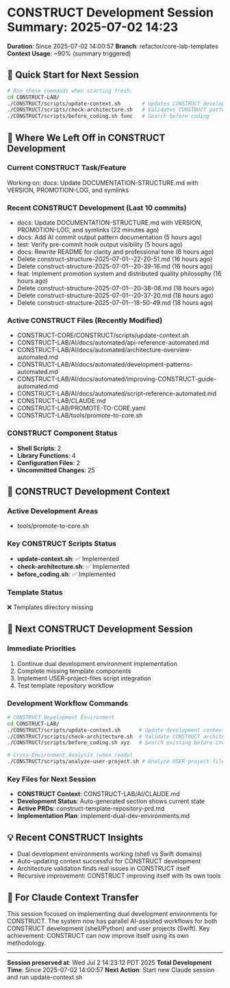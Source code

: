 # CONSTRUCT Development Session Summary: 2025-07-02 14:23
**Duration**: Since 2025-07-02 14:00:57
**Branch**: refactor/core-lab-templates
**Context Usage**: ~90% (summary triggered)

## 🎯 Quick Start for Next Session
```bash
# Run these commands when starting fresh:
cd CONSTRUCT-LAB/
./CONSTRUCT/scripts/update-context.sh       # Updates CONSTRUCT development context
./CONSTRUCT/scripts/check-architecture.sh   # Validates CONSTRUCT patterns
./CONSTRUCT/scripts/before_coding.sh func   # Search before coding
```

## 📍 Where We Left Off in CONSTRUCT Development

### Current CONSTRUCT Task/Feature
Working on: docs: Update DOCUMENTATION-STRUCTURE.md with VERSION, PROMOTION-LOG, and symlinks

### Recent CONSTRUCT Development (Last 10 commits)
- docs: Update DOCUMENTATION-STRUCTURE.md with VERSION, PROMOTION-LOG, and symlinks (22 minutes ago)
- docs: Add AI commit output pattern documentation (5 hours ago)
- test: Verify pre-commit hook output visibility (5 hours ago)
- docs: Rewrite README for clarity and professional tone (6 hours ago)
- Delete construct-structure-2025-07-01--22-20-51.md (16 hours ago)
- Delete construct-structure-2025-07-01--20-39-16.md (16 hours ago)
- feat: Implement promotion system and distributed quality philosophy (16 hours ago)
- Delete construct-structure-2025-07-01--20-38-08.md (18 hours ago)
- Delete construct-structure-2025-07-01--20-37-20.md (18 hours ago)
- Delete construct-structure-2025-07-01--18-50-49.md (18 hours ago)

### Active CONSTRUCT Files (Recently Modified)
- CONSTRUCT-CORE/CONSTRUCT/scripts/update-context.sh
- CONSTRUCT-LAB/AI/docs/automated/api-reference-automated.md
- CONSTRUCT-LAB/AI/docs/automated/architecture-overview-automated.md
- CONSTRUCT-LAB/AI/docs/automated/development-patterns-automated.md
- CONSTRUCT-LAB/AI/docs/automated/improving-CONSTRUCT-guide-automated.md
- CONSTRUCT-LAB/AI/docs/automated/script-reference-automated.md
- CONSTRUCT-LAB/CLAUDE.md
- CONSTRUCT-LAB/PROMOTE-TO-CORE.yaml
- CONSTRUCT-LAB/tools/promote-to-core.sh

### CONSTRUCT Component Status
- **Shell Scripts**:        2
- **Library Functions**:        4
- **Configuration Files**:        2
- **Uncommitted Changes**:       25

## 🔧 CONSTRUCT Development Context

### Active Development Areas
- tools/promote-to-core.sh

### Key CONSTRUCT Scripts Status
- **update-context.sh**: ✅ Implemented
- **check-architecture.sh**: ✅ Implemented
- **before_coding.sh**: ✅ Implemented

### Template Status
❌ Templates directory missing

## 🚀 Next CONSTRUCT Development Session

### Immediate Priorities
1. Continue dual development environment implementation
2. Complete missing template components
3. Implement USER-project-files script integration
4. Test template repository workflow

### Development Workflow Commands
```bash
# CONSTRUCT Development Environment
cd CONSTRUCT-LAB/
./CONSTRUCT/scripts/update-context.sh      # Update development context
./CONSTRUCT/scripts/check-architecture.sh  # Validate CONSTRUCT architecture
./CONSTRUCT/scripts/before_coding.sh xyz   # Search existing before creating

# Cross-Environment Analysis (when ready)
./CONSTRUCT/scripts/analyze-user-project.sh # Analyze USER-project-files patterns
```

### Key Files for Next Session
- **CONSTRUCT Context**: CONSTRUCT-LAB/AI/CLAUDE.md
- **Development Status**: Auto-generated section shows current state
- **Active PRDs**: construct-template-repository-prd.md
- **Implementation Plan**: implement-dual-dev-environments.md

## 💡 Recent CONSTRUCT Insights
- Dual development environments working (shell vs Swift domains)
- Auto-updating context successful for CONSTRUCT development
- Architecture validation finds real issues in CONSTRUCT itself
- Recursive improvement: CONSTRUCT improving itself with its own tools

## 🤖 For Claude Context Transfer
This session focused on implementing dual development environments for CONSTRUCT. The system now has parallel AI-assisted workflows for both CONSTRUCT development (shell/Python) and user projects (Swift). Key achievement: CONSTRUCT can now improve itself using its own methodology.

---
**Session preserved at**: Wed Jul  2 14:23:12 PDT 2025
**Total Development Time**: Since 2025-07-02 14:00:57
**Next Action**: Start new Claude session and run update-context.sh
